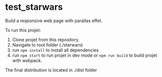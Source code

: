 # test_starwars
Build a responsive web page with parallax effet.

To run this projet: 
1. Clone projet from this repository. 
2. Navigate to root folder (./starwars)
3. run `npm install` to install all dependencies
4. run `npm start` to run projet in dev mode or `npm run build` to build projet with webpack.

The final distribution is located in ./dist folder
